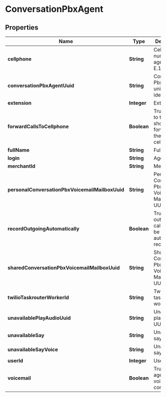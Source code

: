

# ConversationPbxAgent


## Properties

| Name | Type | Description | Notes |
|------------ | ------------- | ------------- | -------------|
|**cellphone** | **String** | Cellphone number of agent in E.164 format |  [optional] |
|**conversationPbxAgentUuid** | **String** | Conversation Pbx Agent unique identifier |  [optional] |
|**extension** | **Integer** | Extension |  [optional] |
|**forwardCallsToCellphone** | **Boolean** | True if calls to this agent should be forwarded to their cellphone |  [optional] |
|**fullName** | **String** | Full name |  [optional] |
|**login** | **String** | Agent login |  [optional] |
|**merchantId** | **String** | Merchant Id |  [optional] |
|**personalConversationPbxVoicemailMailboxUuid** | **String** | Personal Conversation Pbx Voicemail Mailbox UUID |  [optional] |
|**recordOutgoingAutomatically** | **Boolean** | True if outgoing calls should be automatically recorded |  [optional] |
|**sharedConversationPbxVoicemailMailboxUuid** | **String** | Shared Conversation Pbx Voicemail Mailbox UUID |  [optional] |
|**twilioTaskrouterWorkerId** | **String** | Twilio taskrouter worker Id |  [optional] |
|**unavailablePlayAudioUuid** | **String** | Unavailable play audio UUID |  [optional] |
|**unavailableSay** | **String** | Unavailable say |  [optional] |
|**unavailableSayVoice** | **String** | Unavailable say voice |  [optional] |
|**userId** | **Integer** | User Id |  [optional] |
|**voicemail** | **Boolean** | True if this agent has voicemail configured |  [optional] |



